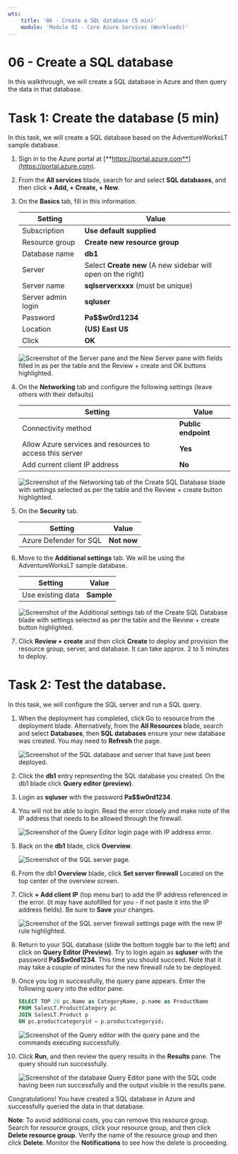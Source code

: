 ```yaml
---
wts:
    title: '06 - Create a SQL database (5 min)'
    module: 'Module 02 - Core Azure Services (Workloads)'
---
```


# 06 - Create a SQL database

In this walkthrough, we will create a SQL database in Azure and then query the data in that database.

# Task 1: Create the database (5 min)

In this task, we will create a SQL database based on the AdventureWorksLT sample database. 

1. Sign in to the Azure portal at [**https://portal.azure.com**](https://portal.azure.com).

2. From the **All services** blade, search for and select **SQL databases**, and then click **+ Add, + Create, + New**. 

3. On the **Basics** tab, fill in this information.  

    | Setting | Value | 
    | --- | --- |
    | Subscription | **Use default supplied** |
    | Resource group | **Create new resource group** |
    | Database name| **db1** | 
    | Server | Select **Create new** (A new sidebar will open on the right)|
    | Server name | **sqlserverxxxx** (must be unique) | 
    | Server admin login | **sqluser** |
    | Password | **Pa$$w0rd1234** |
    | Location | **(US) East US** |
    | Click  | **OK** |

   ![Screenshot of the Server pane and the New Server pane with fields filled in as per the table and the Review + create and OK buttons highlighted.](../images/0501.png)

4. On the  **Networking** tab and configure the following settings (leave others with their defaults) 

    | Setting | Value | 
    | --- | --- |
    | Connectivity method | **Public endpoint** |    
    | Allow Azure services and resources to access this server | **Yes** |
    | Add current client IP address | **No** |
    
   ![Screenshot of the Networking tab of the Create SQL Database blade with settings selected as per the table and the Review + create button highlighted.](../images/0501b.png)

5. On the **Security** tab. 

    | Setting | Value | 
    | --- | --- |
    | Azure Defender for SQL| **Not now** |
    
6. Move to the **Additional settings** tab. We will be using the AdventureWorksLT sample database.

    | Setting | Value | 
    | --- | --- |
    | Use existing data | **Sample** |

    ![Screenshot of the Additional settings tab of the Create SQL Database blade with settings selected as per the table and the Review + create button highlighted.](../images/0501c.png)

7. Click **Review + create** and then click **Create** to deploy and provision the resource group, server, and database. It can take approx. 2 to 5 minutes to deploy.


# Task 2: Test the database.

In this task, we will configure the SQL server and run a SQL query. 

1. When the deployment has completed, click Go to resource from the deployment blade. Alternatively, from the **All Resources** blade, search and select **Databases**, then **SQL databases** ensure your new database was created. You may need to **Refresh** the page.

    ![Screenshot of the SQL database and server that have just been deployed.](../images/0502.png)

2. Click the **db1** entry representing the SQL database you created. On the db1 blade click **Query editor (preview)**.

3. Login as **sqluser** with the password **Pa$$w0rd1234**.

4. You will not be able to login. Read the error closely and make note of the IP address that needs to be allowed through the firewall. 

    ![Screenshot of the Query Editor login page with IP address error.](../images/0503.png)

5. Back on the **db1** blade, click **Overview**. 

    ![Screenshot of the SQL server page.](../images/0504.png)

6. From the db1 **Overview** blade, click **Set server firewall** Located on the top center of the overview screen.

7. Click **+ Add client IP** (top menu bar) to add the IP address referenced in the error. (it may have autofilled for you - if not paste it into the IP address fields). Be sure to **Save** your changes. 

    ![Screenshot of the SQL server firewall settings page with the new IP rule highlighted.](../images/0506.png)

8. Return to your SQL database (slide the bottom toggle bar to the left) and click on **Query Editor (Preview)**. Try to login again as **sqluser** with the password **Pa$$w0rd1234**. This time you should succeed. Note that it may take a couple of minutes for the new firewall rule to be deployed. 

9. Once you log in successfully, the query pane appears. Enter the following query into the editor pane. 

    ```SQL
    SELECT TOP 20 pc.Name as CategoryName, p.name as ProductName
    FROM SalesLT.ProductCategory pc
    JOIN SalesLT.Product p
    ON pc.productcategoryid = p.productcategoryid;
    ```

    ![Screenshot of the Query editor with the query pane and the commands executing successfully.](../images/0507.png)

10. Click **Run**, and then review the query results in the **Results** pane. The query should run successfully.

    ![Screenshot of the database Query Editor pane with the SQL code having been run successfully and the output visible in the results pane.](../images/0508.png)

Congratulations! You have created a SQL database in Azure and successfully queried the data in that database.

**Note**: To avoid additional costs, you can remove this resource group. Search for resource groups, click your resource group, and then click **Delete resource group**. Verify the name of the resource group and then click **Delete**. Monitor the **Notifications** to see how the delete is proceeding.
